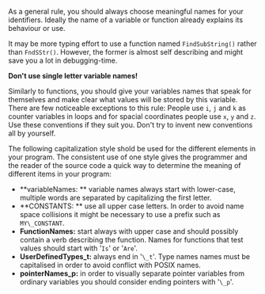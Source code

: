 As a general rule, you should always choose meaningful names for  your identifiers. Ideally the name of a variable or function already explains its behaviour or use.

It may be more typing effort to use a function named  `FindSubString()`  rather than  `FndSStr()`. However, the former is almost self describing  and might save you a lot in debugging-time.   

**Don't use single letter variable names!**

Similarly to functions, you should give your variables names that speak for themselves and make clear what values will be stored by this variable. There are few noticeable exceptions to this rule: People use `i`, `j` and `k` as counter variables in loops and for spacial coordinates people use `x`, `y` and `z`. Use these conventions if they suit you. Don't try to invent new conventions all by yourself.


The following capitalization style shold be used for the different elements in your program. The consistent use of one style gives the programmer and the reader of the source code a quick way to determine the meaning of different items in your program:


* **variableNames: ** variable names always start with lower-case, multiple words are separated by capitalizing the first letter.
* **CONSTANTS: ** use all upper case letters. In order to avoid name space collisions it might be necessary to use a prefix such as `MY\_CONSTANT`.
* **FunctionNames:** start always with upper case and should possibly contain a verb describing the function. Names for functions that test values should start with '`Is`' or '`Are`'.
* **UserDefinedTypes\_t:** always end in '`\_t`'. Type names names must be capitalised in order to avoid conflict with POSIX names.
* **pointerNames\_p:** in order to visually separate pointer variables from ordinary variables you should consider ending pointers with '`\_p`'.